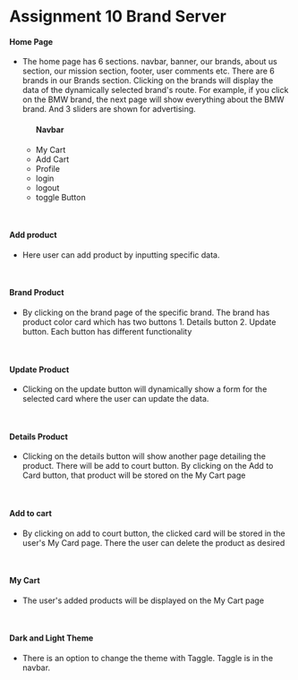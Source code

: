 # Assignment 10 Brand Server 

<h4>Home Page </h4>
<ul>
    <li>
    The home page has 6 sections. navbar, banner, our brands, about us section, our mission section, footer, user comments etc. There are 6 brands in our Brands section. Clicking on the brands will display the data of the dynamically selected brand's route. For example, if you click on the BMW brand, the next page will show everything about the BMW brand. And 3 sliders are shown for advertising.</li>
    <ul>
    <h4>Navbar</h4>
    <li>My Cart</li>
    <li>Add Cart</li>
    <li>Profile</li>
    <li>login</li>
    <li>logout</li>
    <li>toggle Button</li>
    </ul>
</ul>
<br>
<h4>Add product</h4>
<ul>
    <li> Here user can add product by inputting specific data.</li>
</ul>
<br>
<h4>Brand Product</h4>
<ul>
    <li>
    By clicking on the brand page of the specific brand. The brand has product color card which has two buttons 1. Details button 2. Update button. Each button has different functionality
    </li>
</ul>
<br>
<h4>Update Product</h4>
<ul>
    <li>Clicking on the update button will dynamically show a form for the selected card where the user can update the data.</li>
</ul>
<br>
<h4>Details Product</h4>
<ul>
    <li>Clicking on the details button will show another page detailing the product. There will be add to court button. By clicking on the Add to Card button, that product will be stored on the My Cart page</li>
</ul>
<br>
<h4>Add to cart</h4>
<ul>
    <li>By clicking on add to court button, the clicked card will be stored in the user's My Card page. There the user can delete the product as desired</li>
</ul>
<br>
<h4>My Cart</h4>
<ul>
    <li>The user's added products will be displayed on the My Cart page</li>
</ul>
<br>
<h4>Dark and Light Theme</h4>
<ul>
    <li>There is an option to change the theme with Taggle. Taggle is in the navbar.</li>
</ul>

